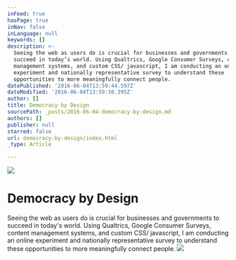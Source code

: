 ```yaml
---
inFeed: true
hasPage: true
inNav: false
inLanguage: null
keywords: []
description: >-
  Seeing the web as users do is crucial for businesses and governments to
  succeed in today’s world. Using Qualtrics, Google Consumer Surveys, content
  management systems, and custom CSS/ javascript, I am conducting an online
  experiment and nationally representative survey to understand these
  opportunities to more meaningfully connect people.
datePublished: '2016-06-04T13:59:44.597Z'
dateModified: '2016-06-04T13:59:30.395Z'
author: []
title: Democracy by Design
sourcePath: _posts/2016-06-04-democracy-by-design.md
authors: []
publisher: null
starred: false
url: democracy-by-design/index.html
_type: Article

---
```

![](https://the-grid-user-content.s3-us-west-2.amazonaws.com/5d05826e-66e4-4f0e-a79c-ce1d0baef824.jpg)

# Democracy by Design

Seeing the web as users do is crucial for businesses and governments to succeed in today's world. Using Qualtrics, Google Consumer Surveys, content management systems, and custom CSS/ javascript, I am conducting an online experiment and nationally representative survey to understand these opportunities to more meaningfully connect people.
![](https://the-grid-user-content.s3-us-west-2.amazonaws.com/16876b42-38b2-4d3d-82f1-0dde92233533.jpg)